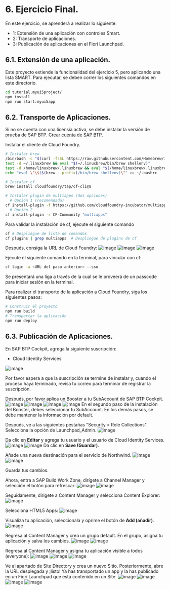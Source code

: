 # 6. Ejercicio Final.

En este ejercicio, se aprenderá a realizar lo siguiente: 
- 1: Extensión de una aplicación con controles Smart.
- 2: Transporte de aplicaciones.
- 3: Publicación de aplicaciones en el Fiori Launchpad.

## 6.1. Extensión de una aplicación. 
Este proyecto extiende la funcionalidad del ejercicio 5, pero aplicando una lista SMART. 
Para ejecutar, se deben correr los siguientes comandos en este directorio. 
```bash
cd tutorial.myui5project/
npm install
npm run start:myui5app
```

## 6.2. Transporte de Aplicaciones. 
Si no se cuenta con una licensia activa, se debe instalar la versión de prueba de SAP BTP. 
[Crear cuenta de SAP BTP.](https://developers.sap.com/tutorials/hcp-create-trial-account.html)

Instalar el cliente de Cloud Foundry. 
```bash
# Instalar brew
/bin/bash -c "$(curl -fsSL https://raw.githubusercontent.com/Homebrew/install/HEAD/install.sh)"
test -d ~/.linuxbrew && eval "$(~/.linuxbrew/bin/brew shellenv)"
test -d /home/linuxbrew/.linuxbrew && eval "$(/home/linuxbrew/.linuxbrew/bin/brew shellenv)"
echo "eval \"\$($(brew --prefix)/bin/brew shellenv)\"" >> ~/.bashrc

# Instalar cf
brew install cloudfoundry/tap/cf-cli@8

# Instalar plugin de multiapps (dos opciones)
  # Opción 1 (recomendada)
cf install-plugin -f https://github.com/cloudfoundry-incubator/multiapps-cli-plugin/releases/latest/download/multiapps-plugin.linux64
  # Opción 2
cf install-plugin -r CF-Community "multiapps"

```

Para validar la instalación de cf, ejecute el siguiente comando
```bash
cf # Despliegue de lista de comandos
cf plugins | grep multiapps  # Despliegue de plugins de cf
```

Después, consiga la URL de Cloud Foundry: 
![image](https://github.com/user-attachments/assets/6788dbd0-7e0d-41bc-8121-0b6dae261458)
![image](https://github.com/user-attachments/assets/7baf2dbe-bdb3-4bb6-88bb-418d2f6f2ad4)
![image](https://github.com/user-attachments/assets/cd34c27e-5eb0-479e-ba3e-79455a3d649c)

Ejecute el siguiente comando en la terminal, para vincular con cf:
```bash
cf login -a <URL del paso anterior> --sso
```
Se presentará una liga a través de la cual se le proveerá de un passcode para iniciar sesión en la terminal. 

Para realizar el transporte de la aplicación a Cloud Foundry, siga los siguientes pasos: 
```bash
# Construir el proyecto
npm run build
# Transportar la aplicación
npm run deploy
```

## 6.3. Publicación de Aplicaciones. 
En SAP BTP Cockpit, agrega la siguiente suscripción: 
- Cloud Identity Services
  
![image](https://github.com/user-attachments/assets/5e6e8c73-5b77-4203-bec5-43232059d96f)

Por favor espera a que la suscripción se termine de instalar y, cuando el proceso haya terminado, revisa tu correo para terminar de registrar la suscripción. 

Después, por favor aplica un Booster a tu SubAccount de SAP BTP Cockpit. 
![image](https://github.com/user-attachments/assets/b9a6d204-e7d2-4a9a-8117-c63b7244a065)
![image](https://github.com/user-attachments/assets/7af0ebbb-d209-4b37-a6de-f1a21b9e550f)
![image](https://github.com/user-attachments/assets/08e67117-5638-4168-8ef8-eb3e5f2946dc)
![image](https://github.com/user-attachments/assets/f69f7c40-5bf3-4860-8448-a5ec2ef90524)
En el segundo paso de la instalación del Booster, debes seleccionar tu SubAccount. En los demás pasos, se debe mantener la información por default. 


Después, ve a las siguientes pestañas "Security > Role Collections". Selecciona la opción de Launchpad_Admin. 
![image](https://github.com/user-attachments/assets/10978fdd-0701-488c-9f36-ebee47463202)

Da clic en __Editar__ y agrega tu usuario y el usuario de Cloud Identity Services. 
![image](https://github.com/user-attachments/assets/e60e0d97-100a-4f85-b600-e76496aaf458)
![image](https://github.com/user-attachments/assets/8f981898-12f1-46d4-83d6-819b45e4977b)
Da clic en __Save (Guardar)__.

Añade una nueva destinación para el servicio de Northwind. 
![image](https://github.com/user-attachments/assets/759b5a76-93e3-4c12-abf5-c52078d4c274)
![image](https://github.com/user-attachments/assets/5f4499ad-2a90-4a4e-8df4-ec13c848c479)

Guarda tus cambios. 

Ahora, entra a SAP Build Work Zone, dirígete a Channel Manager y selección el botón para refrescar: 
![image](https://github.com/user-attachments/assets/86f93d91-4048-4b13-a931-a4ab8e840a25)
![image](https://github.com/user-attachments/assets/dfb3278e-d418-4d83-a80e-0f238abfe073)

Seguidamente, dirigete a Content Manager y selecciona Content Explorer:
![image](https://github.com/user-attachments/assets/6fda626c-5335-4695-b64d-919599c15b6d)

Selecciona HTML5 Apps: 
![image](https://github.com/user-attachments/assets/b1927f49-d0ad-4069-b587-ee5339cccac5)

Visualiza tu aplicación, seleccionala y oprime el botón de __Add (añadir)__. 
![image](https://github.com/user-attachments/assets/57df3c80-544b-4d40-936b-6e7c60c65bac)

Regresa al Content Manager y crea un grupo default. En el grupo, asigna tu aplicación y salva los cambios. 
![image](https://github.com/user-attachments/assets/f0309adb-4adb-43ec-9b11-2939c871ced0)
![image](https://github.com/user-attachments/assets/bd61921a-b9a9-4a94-a2e4-090eb590ccd9)

Regresa al Content Manager y asigna tu aplicación visible a todos (everyone): 
![image](https://github.com/user-attachments/assets/a85d0bb8-9cc6-4079-a740-30a41393fded)
![image](https://github.com/user-attachments/assets/551cfd94-2e24-4612-a051-9966429d5ac1)
![image](https://github.com/user-attachments/assets/18de7579-fbdb-44bd-ae74-9d378514e0ac)

Ve al apartado de Site Directory y crea un nuevo Sitio. Posteriormente, abre la URL desplegada y ¡listo! Ya has transportado un app y la has publicado en un Fiori Launchpad que está contenido en un Site. 
![image](https://github.com/user-attachments/assets/ec3faf4f-3e30-4a27-a070-1e7f97ec1351)
![image](https://github.com/user-attachments/assets/fcf1304f-3b79-4e79-be2e-5cddba5e3fe1)
![image](https://github.com/user-attachments/assets/b6cd892d-d682-4d71-9486-9d206e4b98c3)
![image](https://github.com/user-attachments/assets/fccfe96f-41e6-42e5-ab96-ed5e45dc7934)

